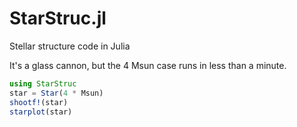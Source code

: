 # StarStruc.jl
Stellar structure code in Julia

It's a glass cannon, but the 4 Msun case runs in less than a minute.

```julia
using StarStruc
star = Star(4 * Msun)
shootf!(star)
starplot(star)
```
